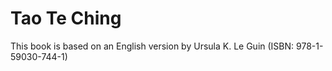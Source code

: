 # Tao Te Ching

This book is based on an English version by Ursula K. Le Guin (ISBN: 978-1-59030-744-1)
